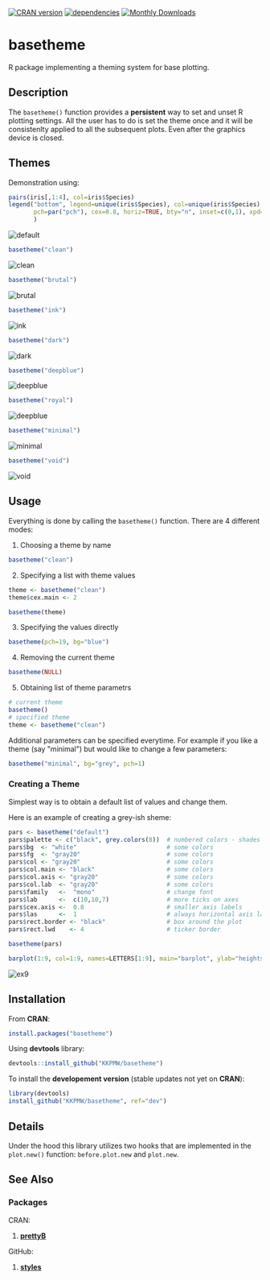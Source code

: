 [![CRAN version](http://www.r-pkg.org/badges/version/basetheme)](https://cran.r-project.org/package=basetheme)
[![dependencies](https://tinyverse.netlify.com/badge/basetheme)](https://CRAN.R-project.org/package=basetheme)
[![Monthly Downloads](https://cranlogs.r-pkg.org/badges/basetheme)](https://cranlogs.r-pkg.org/badges/basetheme)

# basetheme #

R package implementing a theming system for base plotting.

## Description ##

The `basetheme()` function provides a **persistent** way to set and unset R plotting settings.
All the user has to do is set the theme once and it will be consistenlty applied to all the subsequent plots.
Even after the graphics device is closed.

## Themes ##

Demonstration using:

```r
pairs(iris[,1:4], col=iris$Species)
legend("bottom", legend=unique(iris$Species), col=unique(iris$Species),
       pch=par("pch"), cex=0.8, horiz=TRUE, bty="n", inset=c(0,1), xpd=TRUE
       )
```

![default](http://karolis.koncevicius.lt/data/basetheme/default.png)

```r
basetheme("clean")
```

![clean](http://karolis.koncevicius.lt/data/basetheme/clean.png)

```r
basetheme("brutal")
```

![brutal](http://karolis.koncevicius.lt/data/basetheme/brutal.png)

```r
basetheme("ink")
```

![ink](http://karolis.koncevicius.lt/data/basetheme/ink.png)

```r
basetheme("dark")
```

![dark](http://karolis.koncevicius.lt/data/basetheme/dark.png)

```r
basetheme("deepblue")
```

![deepblue](http://karolis.koncevicius.lt/data/basetheme/deepblue.png)

```r
basetheme("royal")
```

![deepblue](http://karolis.koncevicius.lt/data/basetheme/royal.png)

```r
basetheme("minimal")
```

![minimal](http://karolis.koncevicius.lt/data/basetheme/minimal.png)

```r
basetheme("void")
```

![void](http://karolis.koncevicius.lt/data/basetheme/void.png)


## Usage ##

Everything is done by calling the `basetheme()` function.
There are 4 different modes:

1. Choosing a theme by name

```r
basetheme("clean")
```

2. Specifying a list with theme values

```r
theme <- basetheme("clean")
theme$cex.main <- 2

basetheme(theme)
```

3. Specifying the values directly

```r
basetheme(pch=19, bg="blue")
```

4. Removing the current theme

```r
basetheme(NULL)
```

5. Obtaining list of theme parametrs

```r
# current theme
basetheme()
# specified theme
theme <- basetheme("clean")
```

Additional parameters can be specified everytime.
For example if you like a theme (say "minimal") but would like to change a few parameters:

```r
basetheme("minimal", bg="grey", pch=1)
```


### Creating a Theme ###

Simplest way is to obtain a default list of values and change them.

Here is an example of creating a grey-ish sheme:

```r
pars <- basetheme("default")
pars$palette <- c("black", grey.colors(8))  # numbered colors - shades of grey
pars$bg  <- "white"                         # some colors
pars$fg  <- "gray20"                        # some colors
pars$col <- "gray20"                        # some colors
pars$col.main <- "black"                    # some colors
pars$col.axis <- "gray20"                   # some colors
pars$col.lab  <- "gray20"                   # some colors
pars$family   <-  "mono"                    # change font
pars$lab      <-  c(10,10,7)                # more ticks on axes
pars$cex.axis <-  0.8                       # smaller axis labels
pars$las      <-  1                         # always horizontal axis labels
pars$rect.border <- "black"                 # box around the plot
pars$rect.lwd    <- 4                       # ticker border

basetheme(pars)

barplot(1:9, col=1:9, names=LETTERS[1:9], main="barplot", ylab="heights")

```

![ex9](https://i.imgur.com/qR1T4P7.png)


## Installation ##

From **CRAN**:

```r
install.packages("basetheme")
```

Using **devtools** library:

```r
devtools::install_github("KKPMW/basetheme")
```

To install the **developement version** (stable updates not yet on **CRAN**):

```r
library(devtools)
install_github("KKPMW/basetheme", ref="dev")
```

## Details ##

Under the hood this library utilizes two hooks that are implemented in the `plot.new()` function:
`before.plot.new` and `plot.new`.

## See Also ##

### Packages ###

CRAN:

1. [**prettyB**](https://github.com/jumpingrivers/prettyB)

GitHub:

1. [**styles**](https://github.com/leehazel/styles)

